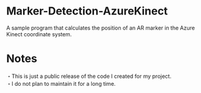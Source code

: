 # Marker-Detection-AzureKinect
A sample program that calculates the position of an AR marker in the Azure Kinect coordinate system.

# Notes
・This is just a public release of the code I created for my project.  
・I do not plan to maintain it for a long time.  
